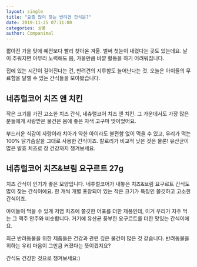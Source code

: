 ```yaml
---
layout: single
title: "요즘 많이 찾는 반려견 간식은?"
date: 2019-11-25 07:11:00
categories: 상품
author: Companimal
---
```


짧아진 가을 탓에 예전보다 빨리 찾아온 겨울. 벌써 첫눈이 내렸다는 곳도 있는데요. 날이 추워지면 아무리 노력해도 봄, 가을만큼 바깥 활동을 하기 어려워집니다.

집에 있는 시간이 길어진다는 건, 반려견의 지루함도 늘어난다는 것. 오늘은 아이들의 무료함을 달랠 수 있는 간식들을 모아봤습니다.

## 네츄럴코어 치즈 앤 치킨

작은 크기를 가진 고소한 치즈 간식, 네츄럴코어 치즈 앤 치킨. 그 가운데서도 가장 많은 분들에게 사랑받은 물건은 몸에 좋은 자색 고구마 맛이었어요.

부드러운 식감이 자랑이라 치아가 약한 아이라도 불편함 없이 먹을 수 있고, 우리가 먹는 100% 닭가슴살을 그대로 사용한 간식이죠. 칼로리가 비교적 낮은 것은 물론! 유산균이 많은 발효 치즈로 장 건강까지 챙겨보세요.

## 네츄럴코어 치즈&amp;브림 요구르트 27g

치즈 간식이 인기가 좋은 모양입니다. 네츄럴코어가 내놓은 치즈&amp;브림 요구르트 간식도 많이 찾는 간식이에요. 한 개씩 개별 포장되어 있는 작은 크기가 특징인 쫄깃하고 고소한 간식이죠.

아이들이 먹을 수 있게 저염 치즈에 쫄깃한 어포를 더한 제품인데, 이거 우리가 자주 먹는 그 맥주 안주와 비슷합니다. 거기에 유산균 풍부한 요구르트를 더한 맛있는 간식이에요.

최근 반려동물을 위한 제품들은 건강과 관련 깊은 물건이 많은 것 같습니다. 반려동물을 위하는 우리 마음이 그만큼 커졌다는 뜻이겠지요?

간식도 건강한 것으로 챙겨보세요:)
